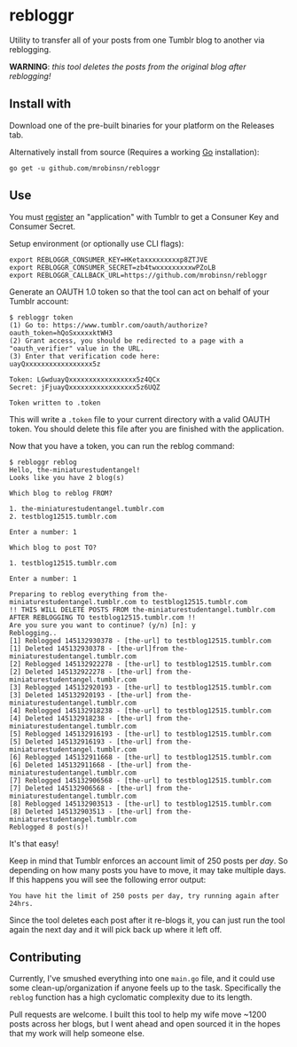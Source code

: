 # rebloggr

Utility to transfer all of your posts from one Tumblr blog to another via reblogging.

**WARNING**: *this tool deletes the posts from the original blog after reblogging!*

## Install with
Download one of the pre-built binaries for your platform on the Releases tab.

Alternatively install from source (Requires a working [Go](https://golang.org/) installation):
```
go get -u github.com/mrobinsn/rebloggr
```

## Use

You must [register](https://www.tumblr.com/oauth/apps) an "application" with Tumblr to get a Consuner Key and Consumer Secret.

Setup environment (or optionally use CLI flags):
```
export REBLOGGR_CONSUMER_KEY=HKetaxxxxxxxxxp8ZTJVE
export REBLOGGR_CONSUMER_SECRET=zb4twxxxxxxxxxwPZoLB
export REBLOGGR_CALLBACK_URL=https://github.com/mrobinsn/rebloggr
```

Generate an OAUTH 1.0 token so that the tool can act on behalf of your Tumblr account:
```
$ rebloggr token
(1) Go to: https://www.tumblr.com/oauth/authorize?oauth_token=hQoSxxxxxktWH3
(2) Grant access, you should be redirected to a page with a "oauth_verifier" value in the URL.
(3) Enter that verification code here:
uayQxxxxxxxxxxxxxxxxx5z

Token: LGwduayQxxxxxxxxxxxxxxxxx5z4QCx
Secret: jFjuayQxxxxxxxxxxxxxxxxx5z6UQZ

Token written to .token
```

This will write a `.token` file to your current directory with a valid OAUTH token.
You should delete this file after you are finished with the application.

Now that you have a token, you can run the reblog command:

```
$ rebloggr reblog
Hello, the-miniaturestudentangel!
Looks like you have 2 blog(s)

Which blog to reblog FROM?

1. the-miniaturestudentangel.tumblr.com
2. testblog12515.tumblr.com

Enter a number: 1

Which blog to post TO?

1. testblog12515.tumblr.com

Enter a number: 1

Preparing to reblog everything from the-miniaturestudentangel.tumblr.com to testblog12515.tumblr.com
!! THIS WILL DELETE POSTS FROM the-miniaturestudentangel.tumblr.com AFTER REBLOGGING TO testblog12515.tumblr.com !!
Are you sure you want to continue? (y/n) [n]: y
Reblogging..
[1] Reblogged 145132930378 - [the-url] to testblog12515.tumblr.com
[1] Deleted 145132930378 - [the-url]from the-miniaturestudentangel.tumblr.com
[2] Reblogged 145132922278 - [the-url] to testblog12515.tumblr.com
[2] Deleted 145132922278 - [the-url] from the-miniaturestudentangel.tumblr.com
[3] Reblogged 145132920193 - [the-url] to testblog12515.tumblr.com
[3] Deleted 145132920193 - [the-url] from the-miniaturestudentangel.tumblr.com
[4] Reblogged 145132918238 - [the-url] to testblog12515.tumblr.com
[4] Deleted 145132918238 - [the-url] from the-miniaturestudentangel.tumblr.com
[5] Reblogged 145132916193 - [the-url] to testblog12515.tumblr.com
[5] Deleted 145132916193 - [the-url] from the-miniaturestudentangel.tumblr.com
[6] Reblogged 145132911668 - [the-url] to testblog12515.tumblr.com
[6] Deleted 145132911668 - [the-url] from the-miniaturestudentangel.tumblr.com
[7] Reblogged 145132906568 - [the-url] to testblog12515.tumblr.com
[7] Deleted 145132906568 - [the-url] from the-miniaturestudentangel.tumblr.com
[8] Reblogged 145132903513 - [the-url] to testblog12515.tumblr.com
[8] Deleted 145132903513 - [the-url] from the-miniaturestudentangel.tumblr.com
Reblogged 8 post(s)!
```

It's that easy!

Keep in mind that Tumblr enforces an account limit of 250 posts per *day*. So depending on how many posts you have to move, it may take multiple days. If this happens you will see the following error output:
```
You have hit the limit of 250 posts per day, try running again after 24hrs.
```

Since the tool deletes each post after it re-blogs it, you can just run the tool again the next day and it will pick back up where it left off.

## Contributing

Currently, I've smushed everything into one `main.go` file, and it could use some clean-up/organization if anyone feels up to the task. Specifically the `reblog` function has a high cyclomatic complexity due to its length.

Pull requests are welcome. I built this tool to help my wife move ~1200 posts across her blogs, but I went ahead and open sourced it in the hopes that my work will help someone else.
